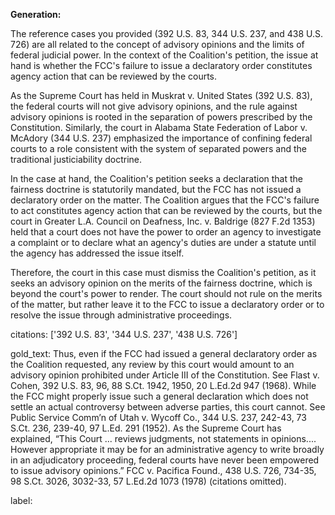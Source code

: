 **Generation:**



The reference cases you provided (392 U.S. 83, 344 U.S. 237, and 438 U.S. 726) are all related to the concept of advisory opinions and the limits of federal judicial power. In the context of the Coalition's petition, the issue at hand is whether the FCC's failure to issue a declaratory order constitutes agency action that can be reviewed by the courts.

As the Supreme Court has held in Muskrat v. United States (392 U.S. 83), the federal courts will not give advisory opinions, and the rule against advisory opinions is rooted in the separation of powers prescribed by the Constitution. Similarly, the court in Alabama State Federation of Labor v. McAdory (344 U.S. 237) emphasized the importance of confining federal courts to a role consistent with the system of separated powers and the traditional justiciability doctrine.

In the case at hand, the Coalition's petition seeks a declaration that the fairness doctrine is statutorily mandated, but the FCC has not issued a declaratory order on the matter. The Coalition argues that the FCC's failure to act constitutes agency action that can be reviewed by the courts, but the court in Greater L.A. Council on Deafness, Inc. v. Baldrige (827 F.2d 1353) held that a court does not have the power to order an agency to investigate a complaint or to declare what an agency's duties are under a statute until the agency has addressed the issue itself.

Therefore, the court in this case must dismiss the Coalition's petition, as it seeks an advisory opinion on the merits of the fairness doctrine, which is beyond the court's power to render. The court should not rule on the merits of the matter, but rather leave it to the FCC to issue a declaratory order or to resolve the issue through administrative proceedings.



citations: ['392 U.S. 83', '344 U.S. 237', '438 U.S. 726']

gold_text: Thus, even if the FCC had issued a general declaratory order as the Coalition requested, any review by this court would amount to an advisory opinion prohibited under Article III of the Constitution. See Flast v. Cohen, 392 U.S. 83, 96, 88 S.Ct. 1942, 1950, 20 L.Ed.2d 947 (1968). While the FCC might properly issue such a general declaration which does not settle an actual controversy between adverse parties, this court cannot. See Public Service Comm’n of Utah v. Wycoff Co., 344 U.S. 237, 242-43, 73 S.Ct. 236, 239-40, 97 L.Ed. 291 (1952). As the Supreme Court has explained, “This Court ... reviews judgments, not statements in opinions.... However appropriate it may be for an administrative agency to write broadly in an adjudicatory proceeding, federal courts have never been empowered to issue advisory opinions.” FCC v. Pacifica Found., 438 U.S. 726, 734-35, 98 S.Ct. 3026, 3032-33, 57 L.Ed.2d 1073 (1978) (citations omitted).

label: 